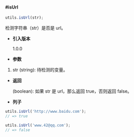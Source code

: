 #### #isUrl

```javascript
utils.isUrl(str);
```

检测字符串（str）是否是 url。

- **引入版本**

    1.0.0

- **参数**

1. str (string): 待检测的变量。

- **返回**

    (boolean): 如果 str 是 url，那么返回 true，否则返回 false。

- **列子**

```javascript
utils.isUrl('http://www.baidu.com');
// => true

utils.isUrl('www.42@qq.com');
// => false
```
